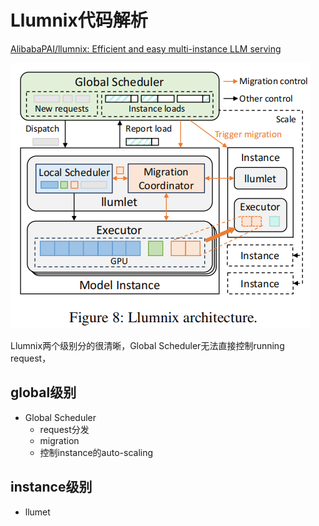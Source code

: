 # Llumnix代码解析

[AlibabaPAI/llumnix: Efficient and easy multi-instance LLM serving](https://github.com/AlibabaPAI/llumnix)

![1](llumnix.assets/1.png)

Llumnix两个级别分的很清晰，Global Scheduler无法直接控制running request，

## global级别

* Global Scheduler
  * request分发
  * migration
  * 控制instance的auto-scaling

## instance级别

* llumet













































